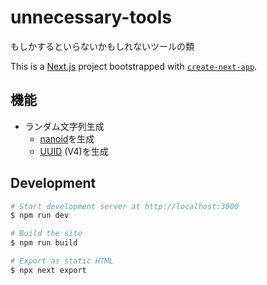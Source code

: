# unnecessary-tools

もしかするといらないかもしれないツールの類

This is a [Next.js](https://nextjs.org/) project bootstrapped with [`create-next-app`](https://github.com/vercel/next.js/tree/canary/packages/create-next-app).

## 機能

* ランダム文字列生成
  - [nanoid](https://github.com/ai/nanoid)を生成
  - [UUID](https://datatracker.ietf.org/doc/html/rfc4122) (V4)を生成

## Development

```sh
# Start development server at http://localhost:3000
$ npm run dev

# Build the site
$ npm run build

# Export as static HTML
$ npx next export
```

